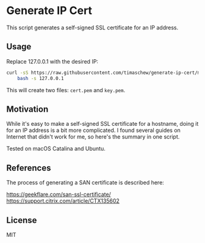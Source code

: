 # Generate IP Cert

This script generates a self-signed SSL certificate for an IP address.

## Usage

Replace 127.0.0.1 with the desired IP:

```sh
curl -sS https://raw.githubusercontent.com/timaschew/generate-ip-cert/master/generate-ip-cert.sh |
    bash -s 127.0.0.1
```

This will create two files: `cert.pem` and `key.pem`.

## Motivation

While it's easy to make a self-signed SSL certificate for a hostname, doing it for an IP address
is a bit more complicated. I found several guides on Internet that didn't work for me,
so here's the summary in one script.

Tested on macOS Catalina and Ubuntu.

## References

The process of generating a SAN certificate is described here:

https://geekflare.com/san-ssl-certificate/  
https://support.citrix.com/article/CTX135602  

## License

MIT
